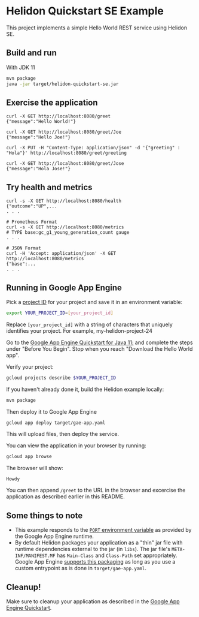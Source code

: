 # Helidon Quickstart SE Example

This project implements a simple Hello World REST service using Helidon SE.

## Build and run

With JDK 11
```bash
mvn package
java -jar target/helidon-quickstart-se.jar
```

## Exercise the application

```
curl -X GET http://localhost:8080/greet
{"message":"Hello World!"}

curl -X GET http://localhost:8080/greet/Joe
{"message":"Hello Joe!"}

curl -X PUT -H "Content-Type: application/json" -d '{"greeting" : "Hola"}' http://localhost:8080/greet/greeting

curl -X GET http://localhost:8080/greet/Jose
{"message":"Hola Jose!"}
```

## Try health and metrics

```
curl -s -X GET http://localhost:8080/health
{"outcome":"UP",...
. . .

# Prometheus Format
curl -s -X GET http://localhost:8080/metrics
# TYPE base:gc_g1_young_generation_count gauge
. . .

# JSON Format
curl -H 'Accept: application/json' -X GET http://localhost:8080/metrics
{"base":...
. . .

```

## Running in Google App Engine

Pick a [project ID](https://cloud.google.com/sdk/gcloud/reference/projects/create#PROJECT_ID) for your project and save it in an environment variable:

```bash
export YOUR_PROJECT_ID=[your_project_id]
```

Replace `[your_project_id]` with a string of characters that uniquely identifies your project.
For example, my-helidon-project-24

Go to the [Google App Engine Quickstart for Java 11:](https://cloud.google.com/appengine/docs/standard/java11/quickstart)
and complete the steps under "Before You Begin". Stop when you reach
"Download the Hello World app".

Verify your project:

```bash
gcloud projects describe $YOUR_PROJECT_ID
```

If you haven't already done it, build the Helidon example locally:

```bash
mvn package
```

Then deploy it to Google App Engine

```bash
gcloud app deploy target/gae-app.yaml
```

This will upload files, then deploy the service. 

You can view the application in your browser by running:

```bash
gcloud app browse
```

The browser will show:

```
Howdy
```

You can then append `/greet` to the URL in the browser and 
excercise the application as described earlier in this README.


## Some things to note

* This example responds to the
  [`PORT` environment variable](https://cloud.google.com/appengine/docs/standard/java11/runtime#be_sure_to_use_the_port_environment_variable)
  as provided by the Google App Engine runtime.
* By default Helidon packages your application as a "thin" jar file with runtime dependencies
  external to the jar (in `libs`). The jar file's `META-INF/MANIFEST.MF` has `Main-Class` and `Class-Path` 
  set appropriately.  Google App Engine [supports this packaging](https://cloud.google.com/appengine/docs/standard/java11/runtime#application_startup)
  as long as you use a custom entrypoint as is done in `target/gae-app.yaml`.

## Cleanup!

Make sure to cleanup your application as described in the  [Google App Engine Quickstart](https://cloud.google.com/appengine/docs/standard/java11/quickstart#clean-up).

